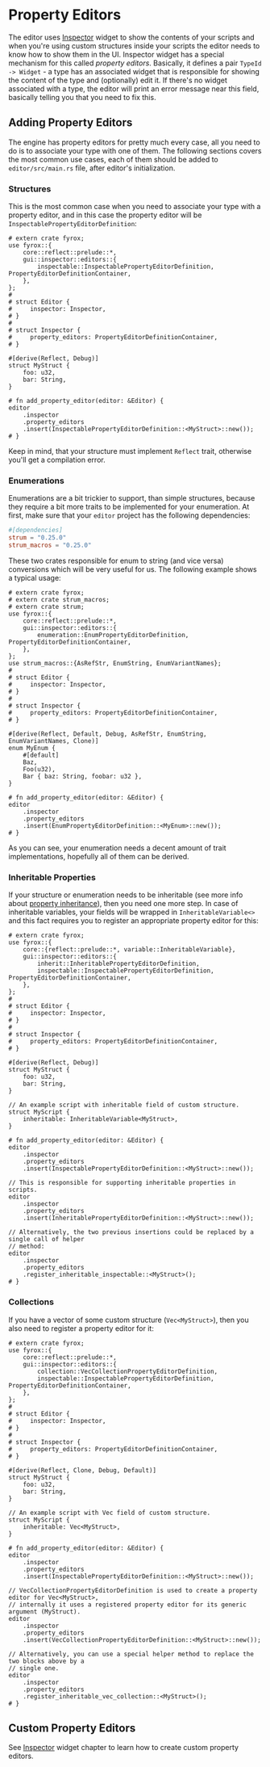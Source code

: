 # Property Editors

The editor uses [Inspector](../ui/inspector.md) widget to show the contents of your scripts and when you're using 
custom structures inside your scripts the editor needs to know how to show them in the UI. Inspector widget has a 
special mechanism for this called _property editors_. Basically, it defines a pair `TypeId -> Widget` - a type has
an associated widget that is responsible for showing the content of the type and (optionally) edit it. If there's no
widget associated with a type, the editor will print an error message near this field, basically telling you that 
you need to fix this.

## Adding Property Editors

The engine has property editors for pretty much every case, all you need to do is to associate your type with one of
them. The following sections covers the most common use cases, each of them should be added to `editor/src/main.rs` 
file, after editor's initialization.

### Structures

This is the most common case when you need to associate your type with a property editor, and in this case the property
editor will be `InspectablePropertyEditorDefinition`:

```rust,no_run
# extern crate fyrox;
use fyrox::{
    core::reflect::prelude::*,
    gui::inspector::editors::{
        inspectable::InspectablePropertyEditorDefinition, PropertyEditorDefinitionContainer,
    },
};
# 
# struct Editor {
#     inspector: Inspector,
# }
# 
# struct Inspector {
#     property_editors: PropertyEditorDefinitionContainer,
# }

#[derive(Reflect, Debug)]
struct MyStruct {
    foo: u32,
    bar: String,
}

# fn add_property_editor(editor: &Editor) {
editor
    .inspector
    .property_editors
    .insert(InspectablePropertyEditorDefinition::<MyStruct>::new());
# }
```

Keep in mind, that your structure must implement `Reflect` trait, otherwise you'll get a compilation error.

### Enumerations

Enumerations are a bit trickier to support, than simple structures, because they require a bit more traits to be 
implemented for your enumeration. At first, make sure that your `editor` project has the following dependencies:

```toml
#[dependencies]
strum = "0.25.0"
strum_macros = "0.25.0"
```

These two crates responsible for enum to string (and vice versa) conversions which will be very useful for us. The 
following example shows a typical usage:

```rust,no_run
# extern crate fyrox;
# extern crate strum_macros;
# extern crate strum;
use fyrox::{
    core::reflect::prelude::*,
    gui::inspector::editors::{
        enumeration::EnumPropertyEditorDefinition, PropertyEditorDefinitionContainer,
    },
};
use strum_macros::{AsRefStr, EnumString, EnumVariantNames};
# 
# struct Editor {
#     inspector: Inspector,
# }
# 
# struct Inspector {
#     property_editors: PropertyEditorDefinitionContainer,
# }

#[derive(Reflect, Default, Debug, AsRefStr, EnumString, EnumVariantNames, Clone)]
enum MyEnum {
    #[default]
    Baz,
    Foo(u32),
    Bar { baz: String, foobar: u32 },
}

# fn add_property_editor(editor: &Editor) {
editor
    .inspector
    .property_editors
    .insert(EnumPropertyEditorDefinition::<MyEnum>::new());
# }
```

As you can see, your enumeration needs a decent amount of trait implementations, hopefully all of them can be derived.

### Inheritable Properties

If your structure or enumeration needs to be inheritable (see more info about [property inheritance](../scene/inheritance.md)),
then you need one more step. In case of inheritable variables, your fields will be wrapped in `InheritableVariable<>` and
this fact requires you to register an appropriate property editor for this:

```rust,no_run
# extern crate fyrox;
use fyrox::{
    core::{reflect::prelude::*, variable::InheritableVariable},
    gui::inspector::editors::{
        inherit::InheritablePropertyEditorDefinition,
        inspectable::InspectablePropertyEditorDefinition, PropertyEditorDefinitionContainer,
    },
};
# 
# struct Editor {
#     inspector: Inspector,
# }
# 
# struct Inspector {
#     property_editors: PropertyEditorDefinitionContainer,
# }

#[derive(Reflect, Debug)]
struct MyStruct {
    foo: u32,
    bar: String,
}

// An example script with inheritable field of custom structure.
struct MyScript {
    inheritable: InheritableVariable<MyStruct>,
}

# fn add_property_editor(editor: &Editor) {
editor
    .inspector
    .property_editors
    .insert(InspectablePropertyEditorDefinition::<MyStruct>::new());

// This is responsible for supporting inheritable properties in scripts.
editor
    .inspector
    .property_editors
    .insert(InheritablePropertyEditorDefinition::<MyStruct>::new());

// Alternatively, the two previous insertions could be replaced by a single call of helper
// method:
editor
    .inspector
    .property_editors
    .register_inheritable_inspectable::<MyStruct>();
# }
```

### Collections

If you have a vector of some custom structure (`Vec<MyStruct>`), then you also need to register a property editor for
it:

```rust,no_run
# extern crate fyrox;
use fyrox::{
    core::reflect::prelude::*,
    gui::inspector::editors::{
        collection::VecCollectionPropertyEditorDefinition,
        inspectable::InspectablePropertyEditorDefinition, PropertyEditorDefinitionContainer,
    },
};
# 
# struct Editor {
#     inspector: Inspector,
# }
# 
# struct Inspector {
#     property_editors: PropertyEditorDefinitionContainer,
# }

#[derive(Reflect, Clone, Debug, Default)]
struct MyStruct {
    foo: u32,
    bar: String,
}

// An example script with Vec field of custom structure.
struct MyScript {
    inheritable: Vec<MyStruct>,
}

# fn add_property_editor(editor: &Editor) {
editor
    .inspector
    .property_editors
    .insert(InspectablePropertyEditorDefinition::<MyStruct>::new());

// VecCollectionPropertyEditorDefinition is used to create a property editor for Vec<MyStruct>,
// internally it uses a registered property editor for its generic argument (MyStruct).
editor
    .inspector
    .property_editors
    .insert(VecCollectionPropertyEditorDefinition::<MyStruct>::new());

// Alternatively, you can use a special helper method to replace the two blocks above by a
// single one.
editor
    .inspector
    .property_editors
    .register_inheritable_vec_collection::<MyStruct>();
# }
```

## Custom Property Editors

See [Inspector](../ui/inspector.md) widget chapter to learn how to create custom property editors.